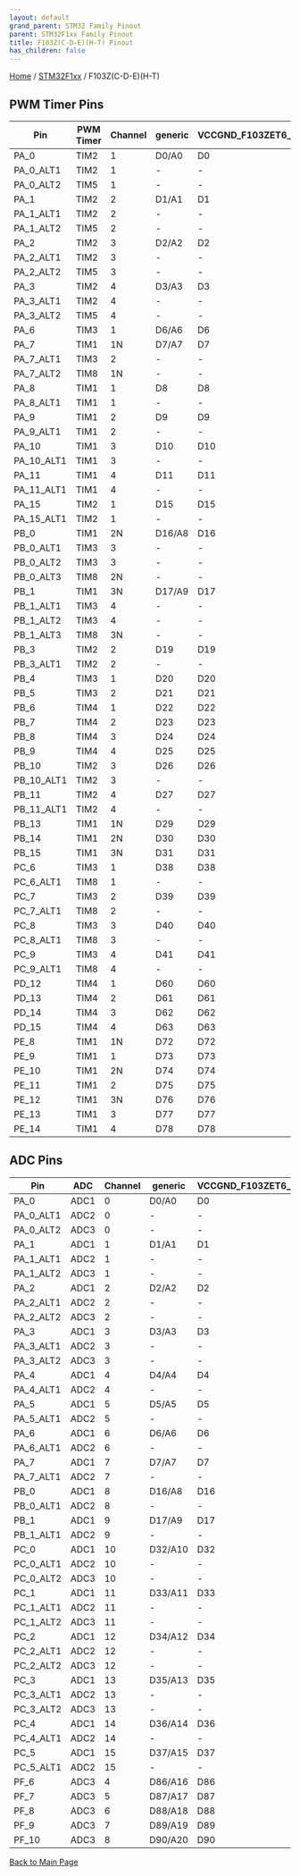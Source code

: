 ```yaml
---
layout: default
grand_parent: STM32 Family Pinout
parent: STM32F1xx Family Pinout
title: F103Z(C-D-E)(H-T) Pinout
has_children: false
---
```


[Home](../../index) / [STM32F1xx](../index) / F103Z(C-D-E)(H-T)

## PWM Timer Pins

| Pin | PWM Timer | Channel | generic | VCCGND_F103ZET6_XXX |
| --- | --- | --- | --- | --- |
| PA_0 | TIM2 | 1 | D0/A0 | D0 |
| PA_0_ALT1 | TIM2 | 1 | - | - |
| PA_0_ALT2 | TIM5 | 1 | - | - |
| PA_1 | TIM2 | 2 | D1/A1 | D1 |
| PA_1_ALT1 | TIM2 | 2 | - | - |
| PA_1_ALT2 | TIM5 | 2 | - | - |
| PA_2 | TIM2 | 3 | D2/A2 | D2 |
| PA_2_ALT1 | TIM2 | 3 | - | - |
| PA_2_ALT2 | TIM5 | 3 | - | - |
| PA_3 | TIM2 | 4 | D3/A3 | D3 |
| PA_3_ALT1 | TIM2 | 4 | - | - |
| PA_3_ALT2 | TIM5 | 4 | - | - |
| PA_6 | TIM3 | 1 | D6/A6 | D6 |
| PA_7 | TIM1 | 1N | D7/A7 | D7 |
| PA_7_ALT1 | TIM3 | 2 | - | - |
| PA_7_ALT2 | TIM8 | 1N | - | - |
| PA_8 | TIM1 | 1 | D8 | D8 |
| PA_8_ALT1 | TIM1 | 1 | - | - |
| PA_9 | TIM1 | 2 | D9 | D9 |
| PA_9_ALT1 | TIM1 | 2 | - | - |
| PA_10 | TIM1 | 3 | D10 | D10 |
| PA_10_ALT1 | TIM1 | 3 | - | - |
| PA_11 | TIM1 | 4 | D11 | D11 |
| PA_11_ALT1 | TIM1 | 4 | - | - |
| PA_15 | TIM2 | 1 | D15 | D15 |
| PA_15_ALT1 | TIM2 | 1 | - | - |
| PB_0 | TIM1 | 2N | D16/A8 | D16 |
| PB_0_ALT1 | TIM3 | 3 | - | - |
| PB_0_ALT2 | TIM3 | 3 | - | - |
| PB_0_ALT3 | TIM8 | 2N | - | - |
| PB_1 | TIM1 | 3N | D17/A9 | D17 |
| PB_1_ALT1 | TIM3 | 4 | - | - |
| PB_1_ALT2 | TIM3 | 4 | - | - |
| PB_1_ALT3 | TIM8 | 3N | - | - |
| PB_3 | TIM2 | 2 | D19 | D19 |
| PB_3_ALT1 | TIM2 | 2 | - | - |
| PB_4 | TIM3 | 1 | D20 | D20 |
| PB_5 | TIM3 | 2 | D21 | D21 |
| PB_6 | TIM4 | 1 | D22 | D22 |
| PB_7 | TIM4 | 2 | D23 | D23 |
| PB_8 | TIM4 | 3 | D24 | D24 |
| PB_9 | TIM4 | 4 | D25 | D25 |
| PB_10 | TIM2 | 3 | D26 | D26 |
| PB_10_ALT1 | TIM2 | 3 | - | - |
| PB_11 | TIM2 | 4 | D27 | D27 |
| PB_11_ALT1 | TIM2 | 4 | - | - |
| PB_13 | TIM1 | 1N | D29 | D29 |
| PB_14 | TIM1 | 2N | D30 | D30 |
| PB_15 | TIM1 | 3N | D31 | D31 |
| PC_6 | TIM3 | 1 | D38 | D38 |
| PC_6_ALT1 | TIM8 | 1 | - | - |
| PC_7 | TIM3 | 2 | D39 | D39 |
| PC_7_ALT1 | TIM8 | 2 | - | - |
| PC_8 | TIM3 | 3 | D40 | D40 |
| PC_8_ALT1 | TIM8 | 3 | - | - |
| PC_9 | TIM3 | 4 | D41 | D41 |
| PC_9_ALT1 | TIM8 | 4 | - | - |
| PD_12 | TIM4 | 1 | D60 | D60 |
| PD_13 | TIM4 | 2 | D61 | D61 |
| PD_14 | TIM4 | 3 | D62 | D62 |
| PD_15 | TIM4 | 4 | D63 | D63 |
| PE_8 | TIM1 | 1N | D72 | D72 |
| PE_9 | TIM1 | 1 | D73 | D73 |
| PE_10 | TIM1 | 2N | D74 | D74 |
| PE_11 | TIM1 | 2 | D75 | D75 |
| PE_12 | TIM1 | 3N | D76 | D76 |
| PE_13 | TIM1 | 3 | D77 | D77 |
| PE_14 | TIM1 | 4 | D78 | D78 |


## ADC Pins

| Pin | ADC | Channel | generic | VCCGND_F103ZET6_XXX |
| --- | --- | --- | --- | --- |
| PA_0 | ADC1 | 0 | D0/A0 | D0 |
| PA_0_ALT1 | ADC2 | 0 | - | - |
| PA_0_ALT2 | ADC3 | 0 | - | - |
| PA_1 | ADC1 | 1 | D1/A1 | D1 |
| PA_1_ALT1 | ADC2 | 1 | - | - |
| PA_1_ALT2 | ADC3 | 1 | - | - |
| PA_2 | ADC1 | 2 | D2/A2 | D2 |
| PA_2_ALT1 | ADC2 | 2 | - | - |
| PA_2_ALT2 | ADC3 | 2 | - | - |
| PA_3 | ADC1 | 3 | D3/A3 | D3 |
| PA_3_ALT1 | ADC2 | 3 | - | - |
| PA_3_ALT2 | ADC3 | 3 | - | - |
| PA_4 | ADC1 | 4 | D4/A4 | D4 |
| PA_4_ALT1 | ADC2 | 4 | - | - |
| PA_5 | ADC1 | 5 | D5/A5 | D5 |
| PA_5_ALT1 | ADC2 | 5 | - | - |
| PA_6 | ADC1 | 6 | D6/A6 | D6 |
| PA_6_ALT1 | ADC2 | 6 | - | - |
| PA_7 | ADC1 | 7 | D7/A7 | D7 |
| PA_7_ALT1 | ADC2 | 7 | - | - |
| PB_0 | ADC1 | 8 | D16/A8 | D16 |
| PB_0_ALT1 | ADC2 | 8 | - | - |
| PB_1 | ADC1 | 9 | D17/A9 | D17 |
| PB_1_ALT1 | ADC2 | 9 | - | - |
| PC_0 | ADC1 | 10 | D32/A10 | D32 |
| PC_0_ALT1 | ADC2 | 10 | - | - |
| PC_0_ALT2 | ADC3 | 10 | - | - |
| PC_1 | ADC1 | 11 | D33/A11 | D33 |
| PC_1_ALT1 | ADC2 | 11 | - | - |
| PC_1_ALT2 | ADC3 | 11 | - | - |
| PC_2 | ADC1 | 12 | D34/A12 | D34 |
| PC_2_ALT1 | ADC2 | 12 | - | - |
| PC_2_ALT2 | ADC3 | 12 | - | - |
| PC_3 | ADC1 | 13 | D35/A13 | D35 |
| PC_3_ALT1 | ADC2 | 13 | - | - |
| PC_3_ALT2 | ADC3 | 13 | - | - |
| PC_4 | ADC1 | 14 | D36/A14 | D36 |
| PC_4_ALT1 | ADC2 | 14 | - | - |
| PC_5 | ADC1 | 15 | D37/A15 | D37 |
| PC_5_ALT1 | ADC2 | 15 | - | - |
| PF_6 | ADC3 | 4 | D86/A16 | D86 |
| PF_7 | ADC3 | 5 | D87/A17 | D87 |
| PF_8 | ADC3 | 6 | D88/A18 | D88 |
| PF_9 | ADC3 | 7 | D89/A19 | D89 |
| PF_10 | ADC3 | 8 | D90/A20 | D90 |


[Back to Main Page](../../index)